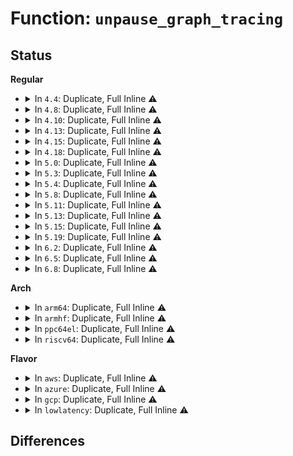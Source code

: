 # Function: <code>unpause_graph_tracing</code>

## Status
<b>Regular</b>
<ul>
<li>
<details>
<summary>In <code>4.4</code>: Duplicate, Full Inline ⚠️</summary>

**Collision:** Static Duplication

**Inline:** Full

**Transformation:** False

**Instances:**

```
In arch/x86/kernel/acpi/sleep.c (ffffffff8104fc01)
Location: include/linux/ftrace.h:822
Inline: True
Inline callers:
  - arch/x86/kernel/acpi/sleep.c:x86_acpi_suspend_lowlevel
```
```
In arch/x86/kernel/kprobes/core.c (ffffffff8105efae)
Location: include/linux/ftrace.h:822
Inline: True
Inline callers:
  - arch/x86/kernel/kprobes/core.c:longjmp_break_handler
```
```
In kernel/trace/ftrace.c (ffffffff81140da0)
Location: include/linux/ftrace.h:822
Inline: True
```
```
In kernel/trace/trace.c (ffffffff8114f217)
Location: include/linux/ftrace.h:822
Inline: True
Inline callers:
  - kernel/trace/trace.c:trace_vbprintk
```
</details>
</li>
<li>
<details>
<summary>In <code>4.8</code>: Duplicate, Full Inline ⚠️</summary>

**Collision:** Static Duplication

**Inline:** Full

**Transformation:** False

**Instances:**

```
In arch/x86/kernel/acpi/sleep.c (ffffffff8104fd7b)
Location: include/linux/ftrace.h:848
Inline: True
Inline callers:
  - arch/x86/kernel/acpi/sleep.c:x86_acpi_suspend_lowlevel
```
```
In arch/x86/kernel/kprobes/core.c (ffffffff8105edde)
Location: include/linux/ftrace.h:848
Inline: True
Inline callers:
  - arch/x86/kernel/kprobes/core.c:longjmp_break_handler
```
```
In kernel/trace/ftrace.c (ffffffff811494d0)
Location: include/linux/ftrace.h:848
Inline: True
```
```
In kernel/trace/trace.c (ffffffff811581c3)
Location: include/linux/ftrace.h:848
Inline: True
Inline callers:
  - kernel/trace/trace.c:trace_vbprintk
```
</details>
</li>
<li>
<details>
<summary>In <code>4.10</code>: Duplicate, Full Inline ⚠️</summary>

**Collision:** Static Duplication

**Inline:** Full

**Transformation:** False

**Instances:**

```
In arch/x86/kernel/acpi/sleep.c (ffffffff8105259b)
Location: include/linux/ftrace.h:860
Inline: True
Inline callers:
  - arch/x86/kernel/acpi/sleep.c:x86_acpi_suspend_lowlevel
```
```
In arch/x86/kernel/kprobes/core.c (ffffffff81061e8e)
Location: include/linux/ftrace.h:860
Inline: True
Inline callers:
  - arch/x86/kernel/kprobes/core.c:longjmp_break_handler
```
```
In kernel/trace/ftrace.c (ffffffff81153380)
Location: include/linux/ftrace.h:860
Inline: True
```
```
In kernel/trace/trace.c (ffffffff81161423)
Location: include/linux/ftrace.h:860
Inline: True
Inline callers:
  - kernel/trace/trace.c:trace_vbprintk
```
</details>
</li>
<li>
<details>
<summary>In <code>4.13</code>: Duplicate, Full Inline ⚠️</summary>

**Collision:** Static Duplication

**Inline:** Full

**Transformation:** False

**Instances:**

```
In arch/x86/kernel/acpi/sleep.c (ffffffff810520bb)
Location: include/linux/ftrace.h:866
Inline: True
Inline callers:
  - arch/x86/kernel/acpi/sleep.c:x86_acpi_suspend_lowlevel
```
```
In arch/x86/kernel/kprobes/core.c (ffffffff81060e37)
Location: include/linux/ftrace.h:866
Inline: True
Inline callers:
  - arch/x86/kernel/kprobes/core.c:longjmp_break_handler
```
```
In kernel/trace/ftrace.c (ffffffff81155840)
Location: include/linux/ftrace.h:866
Inline: True
```
```
In kernel/trace/trace.c (ffffffff8116478a)
Location: include/linux/ftrace.h:866
Inline: True
Inline callers:
  - kernel/trace/trace.c:trace_vbprintk
```
</details>
</li>
<li>
<details>
<summary>In <code>4.15</code>: Duplicate, Full Inline ⚠️</summary>

**Collision:** Static Duplication

**Inline:** Full

**Transformation:** False

**Instances:**

```
In arch/x86/kernel/acpi/sleep.c (ffffffff81055d27)
Location: include/linux/ftrace.h:842
Inline: True
Inline callers:
  - arch/x86/kernel/acpi/sleep.c:x86_acpi_suspend_lowlevel
```
```
In arch/x86/kernel/kprobes/core.c (ffffffff81064e87)
Location: include/linux/ftrace.h:842
Inline: True
Inline callers:
  - arch/x86/kernel/kprobes/core.c:longjmp_break_handler
```
```
In kernel/trace/ftrace.c (ffffffff811621f0)
Location: include/linux/ftrace.h:842
Inline: True
```
```
In kernel/trace/trace.c (ffffffff811716ca)
Location: include/linux/ftrace.h:842
Inline: True
Inline callers:
  - kernel/trace/trace.c:trace_vbprintk
```
</details>
</li>
<li>
<details>
<summary>In <code>4.18</code>: Duplicate, Full Inline ⚠️</summary>

**Collision:** Static Duplication

**Inline:** Full

**Transformation:** False

**Instances:**

```
In arch/x86/kernel/acpi/sleep.c (ffffffff81058ba5)
Location: include/linux/ftrace.h:837
Inline: True
Inline callers:
  - arch/x86/kernel/acpi/sleep.c:x86_acpi_suspend_lowlevel
```
```
In arch/x86/kernel/kprobes/core.c (ffffffff81067a6b)
Location: include/linux/ftrace.h:837
Inline: True
Inline callers:
  - arch/x86/kernel/kprobes/core.c:longjmp_break_handler
```
```
In kernel/trace/ftrace.c (ffffffff811710d0)
Location: include/linux/ftrace.h:837
Inline: True
```
```
In kernel/trace/trace.c (ffffffff81180874)
Location: include/linux/ftrace.h:837
Inline: True
Inline callers:
  - kernel/trace/trace.c:trace_vbprintk
```
</details>
</li>
<li>
<details>
<summary>In <code>5.0</code>: Duplicate, Full Inline ⚠️</summary>

**Collision:** Static Duplication

**Inline:** Full

**Transformation:** False

**Instances:**

```
In arch/x86/kernel/acpi/sleep.c (ffffffff8105e7eb)
Location: include/linux/ftrace.h:827
Inline: True
Inline callers:
  - arch/x86/kernel/acpi/sleep.c:x86_acpi_suspend_lowlevel
```
```
In kernel/trace/trace.c (ffffffff8118e234)
Location: include/linux/ftrace.h:827
Inline: True
Inline callers:
  - kernel/trace/trace.c:trace_vbprintk
```
```
In kernel/trace/fgraph.c (ffffffff811a0350)
Location: include/linux/ftrace.h:827
Inline: True
```
</details>
</li>
<li>
<details>
<summary>In <code>5.3</code>: Duplicate, Full Inline ⚠️</summary>

**Collision:** Static Duplication

**Inline:** Full

**Transformation:** False

**Instances:**

```
In arch/x86/kernel/acpi/sleep.c (ffffffff81061bf5)
Location: include/linux/ftrace.h:819
Inline: True
Inline callers:
  - arch/x86/kernel/acpi/sleep.c:x86_acpi_suspend_lowlevel
```
```
In kernel/trace/trace.c (ffffffff8119bbb5)
Location: include/linux/ftrace.h:819
Inline: True
Inline callers:
  - kernel/trace/trace.c:trace_vbprintk
```
```
In kernel/trace/fgraph.c (ffffffff811ae1bc)
Location: include/linux/ftrace.h:819
Inline: True
```
</details>
</li>
<li>
<details>
<summary>In <code>5.4</code>: Duplicate, Full Inline ⚠️</summary>

**Collision:** Static Duplication

**Inline:** Full

**Transformation:** False

**Instances:**

```
In arch/x86/kernel/acpi/sleep.c (ffffffff810624a5)
Location: include/linux/ftrace.h:819
Inline: True
Inline callers:
  - arch/x86/kernel/acpi/sleep.c:x86_acpi_suspend_lowlevel
```
```
In kernel/trace/trace.c (ffffffff811a75a5)
Location: include/linux/ftrace.h:819
Inline: True
Inline callers:
  - kernel/trace/trace.c:trace_vbprintk
```
```
In kernel/trace/fgraph.c (ffffffff811b992c)
Location: include/linux/ftrace.h:819
Inline: True
```
</details>
</li>
<li>
<details>
<summary>In <code>5.8</code>: Duplicate, Full Inline ⚠️</summary>

**Collision:** Static Duplication

**Inline:** Full

**Transformation:** False

**Instances:**

```
In arch/x86/kernel/acpi/sleep.c (ffffffff81068473)
Location: include/linux/ftrace.h:952
Inline: True
Inline callers:
  - arch/x86/kernel/acpi/sleep.c:x86_acpi_suspend_lowlevel
```
```
In kernel/trace/trace.c (ffffffff811bcbb5)
Location: include/linux/ftrace.h:952
Inline: True
Inline callers:
  - kernel/trace/trace.c:trace_vbprintk
```
```
In kernel/trace/fgraph.c (ffffffff811d26cc)
Location: include/linux/ftrace.h:952
Inline: True
Inline callers:
  - kernel/trace/fgraph.c:ftrace_suspend_notifier_call
```
</details>
</li>
<li>
<details>
<summary>In <code>5.11</code>: Duplicate, Full Inline ⚠️</summary>

**Collision:** Static Duplication

**Inline:** Full

**Transformation:** False

**Instances:**

```
In arch/x86/kernel/acpi/sleep.c (ffffffff8106a153)
Location: include/linux/ftrace.h:977
Inline: True
Inline callers:
  - arch/x86/kernel/acpi/sleep.c:x86_acpi_suspend_lowlevel
```
```
In kernel/trace/trace.c (ffffffff811ba7ca)
Location: include/linux/ftrace.h:977
Inline: True
Inline callers:
  - kernel/trace/trace.c:trace_vbprintk
```
```
In kernel/trace/fgraph.c (ffffffff811cf83c)
Location: include/linux/ftrace.h:977
Inline: True
Inline callers:
  - kernel/trace/fgraph.c:ftrace_suspend_notifier_call
```
</details>
</li>
<li>
<details>
<summary>In <code>5.13</code>: Duplicate, Full Inline ⚠️</summary>

**Collision:** Static Duplication

**Inline:** Full

**Transformation:** False

**Instances:**

```
In arch/x86/kernel/acpi/sleep.c (ffffffff8106ac23)
Location: include/linux/ftrace.h:975
Inline: True
Inline callers:
  - arch/x86/kernel/acpi/sleep.c:x86_acpi_suspend_lowlevel
```
```
In kernel/trace/trace.c (ffffffff811be533)
Location: include/linux/ftrace.h:975
Inline: True
Inline callers:
  - kernel/trace/trace.c:trace_vbprintk
```
```
In kernel/trace/fgraph.c (ffffffff811d0b8c)
Location: include/linux/ftrace.h:975
Inline: True
Inline callers:
  - kernel/trace/fgraph.c:ftrace_suspend_notifier_call
```
</details>
</li>
<li>
<details>
<summary>In <code>5.15</code>: Duplicate, Full Inline ⚠️</summary>

**Collision:** Static Duplication

**Inline:** Full

**Transformation:** False

**Instances:**

```
In arch/x86/kernel/acpi/sleep.c (ffffffff810755a3)
Location: include/linux/ftrace.h:991
Inline: True
Inline callers:
  - arch/x86/kernel/acpi/sleep.c:x86_acpi_suspend_lowlevel
```
```
In kernel/trace/trace.c (ffffffff811e8dc5)
Location: include/linux/ftrace.h:991
Inline: True
Inline callers:
  - kernel/trace/trace.c:trace_vbprintk
```
```
In kernel/trace/fgraph.c (ffffffff811fd7cc)
Location: include/linux/ftrace.h:991
Inline: True
Inline callers:
  - kernel/trace/fgraph.c:ftrace_suspend_notifier_call
```
</details>
</li>
<li>
<details>
<summary>In <code>5.19</code>: Duplicate, Full Inline ⚠️</summary>

**Collision:** Static Duplication

**Inline:** Full

**Transformation:** False

**Instances:**

```
In arch/x86/kernel/acpi/sleep.c (ffffffff81084008)
Location: include/linux/ftrace.h:1054
Inline: True
Inline callers:
  - arch/x86/kernel/acpi/sleep.c:x86_acpi_suspend_lowlevel
```
```
In kernel/trace/trace.c (ffffffff81220b90)
Location: include/linux/ftrace.h:1054
Inline: True
Inline callers:
  - kernel/trace/trace.c:__trace_array_vprintk
  - kernel/trace/trace.c:trace_vbprintk
```
```
In kernel/trace/fgraph.c (ffffffff812380dc)
Location: include/linux/ftrace.h:1054
Inline: True
Inline callers:
  - kernel/trace/fgraph.c:ftrace_suspend_notifier_call
```
</details>
</li>
<li>
<details>
<summary>In <code>6.2</code>: Duplicate, Full Inline ⚠️</summary>

**Collision:** Static Duplication

**Inline:** Full

**Transformation:** False

**Instances:**

```
In arch/x86/kernel/acpi/sleep.c (ffffffff81096e98)
Location: include/linux/ftrace.h:1124
Inline: True
Inline callers:
  - arch/x86/kernel/acpi/sleep.c:x86_acpi_suspend_lowlevel
```
```
In kernel/trace/trace.c (ffffffff8126ba09)
Location: include/linux/ftrace.h:1124
Inline: True
Inline callers:
  - kernel/trace/trace.c:__trace_array_vprintk
  - kernel/trace/trace.c:trace_vbprintk
```
```
In kernel/trace/fgraph.c (ffffffff81284e8c)
Location: include/linux/ftrace.h:1124
Inline: True
Inline callers:
  - kernel/trace/fgraph.c:ftrace_suspend_notifier_call
```
</details>
</li>
<li>
<details>
<summary>In <code>6.5</code>: Duplicate, Full Inline ⚠️</summary>

**Collision:** Static Duplication

**Inline:** Full

**Transformation:** False

**Instances:**

```
In arch/x86/kernel/acpi/sleep.c (ffffffff81099f7c)
Location: include/linux/ftrace.h:1129
Inline: True
Inline callers:
  - arch/x86/kernel/acpi/sleep.c:x86_acpi_suspend_lowlevel
```
```
In kernel/trace/trace.c (ffffffff81282b54)
Location: include/linux/ftrace.h:1129
Inline: True
Inline callers:
  - kernel/trace/trace.c:__trace_array_vprintk
  - kernel/trace/trace.c:trace_vbprintk
```
```
In kernel/trace/fgraph.c (ffffffff812a1b25)
Location: include/linux/ftrace.h:1129
Inline: True
Inline callers:
  - kernel/trace/fgraph.c:ftrace_suspend_notifier_call
```
</details>
</li>
<li>
<details>
<summary>In <code>6.8</code>: Duplicate, Full Inline ⚠️</summary>

**Collision:** Static Duplication

**Inline:** Full

**Transformation:** False

**Instances:**

```
In arch/x86/kernel/acpi/sleep.c (ffffffff810a17ac)
Location: include/linux/ftrace.h:1124
Inline: True
Inline callers:
  - arch/x86/kernel/acpi/sleep.c:x86_acpi_suspend_lowlevel
```
```
In kernel/trace/trace.c (ffffffff8129dc44)
Location: include/linux/ftrace.h:1124
Inline: True
Inline callers:
  - kernel/trace/trace.c:__trace_array_vprintk
  - kernel/trace/trace.c:trace_vbprintk
```
```
In kernel/trace/fgraph.c (ffffffff812bd255)
Location: include/linux/ftrace.h:1124
Inline: True
Inline callers:
  - kernel/trace/fgraph.c:ftrace_suspend_notifier_call
```
</details>
</li>
</ul>
<b>Arch</b>
<ul>
<li>
<details>
<summary>In <code>arm64</code>: Duplicate, Full Inline ⚠️</summary>

**Collision:** Static Duplication

**Inline:** Full

**Transformation:** False

**Instances:**

```
In arch/arm64/kernel/suspend.c (ffff8000100a6e4c)
Location: include/linux/ftrace.h:819
Inline: True
Inline callers:
  - arch/arm64/kernel/suspend.c:cpu_suspend
```
```
In kernel/trace/trace.c (ffff800010222f50)
Location: include/linux/ftrace.h:819
Inline: True
Inline callers:
  - kernel/trace/trace.c:__trace_array_vprintk
  - kernel/trace/trace.c:trace_vbprintk
```
```
In kernel/trace/fgraph.c (ffff800010238088)
Location: include/linux/ftrace.h:819
Inline: True
```
</details>
</li>
<li>
<details>
<summary>In <code>armhf</code>: Duplicate, Full Inline ⚠️</summary>

**Collision:** Static Duplication

**Inline:** Full

**Transformation:** False

**Instances:**

```
In kernel/trace/trace.c (c045f644)
Location: include/linux/ftrace.h:819
Inline: True
Inline callers:
  - kernel/trace/trace.c:__trace_array_vprintk
  - kernel/trace/trace.c:trace_vbprintk
```
```
In kernel/trace/fgraph.c (c0473b04)
Location: include/linux/ftrace.h:819
Inline: True
Inline callers:
  - kernel/trace/fgraph.c:ftrace_suspend_notifier_call
```
</details>
</li>
<li>
<details>
<summary>In <code>ppc64el</code>: Duplicate, Full Inline ⚠️</summary>

**Collision:** Static Duplication

**Inline:** Full

**Transformation:** False

**Instances:**

```
In kernel/trace/trace.c (c0000000002a58bc)
Location: include/linux/ftrace.h:819
Inline: True
Inline callers:
  - kernel/trace/trace.c:trace_vbprintk
```
```
In kernel/trace/fgraph.c (c0000000002c41d0)
Location: include/linux/ftrace.h:819
Inline: True
```
</details>
</li>
<li>
<details>
<summary>In <code>riscv64</code>: Duplicate, Full Inline ⚠️</summary>

**Collision:** Static Duplication

**Inline:** Full

**Transformation:** False

**Instances:**

```
In kernel/trace/trace.c (ffffffe00017e3cc)
Location: include/linux/ftrace.h:819
Inline: True
Inline callers:
  - kernel/trace/trace.c:trace_vbprintk
```
```
In kernel/trace/fgraph.c (0)
Location: include/linux/ftrace.h:819
Inline: True
```
</details>
</li>
</ul>
<b>Flavor</b>
<ul>
<li>
<details>
<summary>In <code>aws</code>: Duplicate, Full Inline ⚠️</summary>

**Collision:** Static Duplication

**Inline:** Full

**Transformation:** False

**Instances:**

```
In arch/x86/kernel/acpi/sleep.c (ffffffff81062025)
Location: include/linux/ftrace.h:819
Inline: True
Inline callers:
  - arch/x86/kernel/acpi/sleep.c:x86_acpi_suspend_lowlevel
```
```
In kernel/trace/trace.c (ffffffff8119fbc5)
Location: include/linux/ftrace.h:819
Inline: True
Inline callers:
  - kernel/trace/trace.c:trace_vbprintk
```
```
In kernel/trace/fgraph.c (ffffffff811b1f4c)
Location: include/linux/ftrace.h:819
Inline: True
```
</details>
</li>
<li>
<details>
<summary>In <code>azure</code>: Duplicate, Full Inline ⚠️</summary>

**Collision:** Static Duplication

**Inline:** Full

**Transformation:** False

**Instances:**

```
In arch/x86/kernel/acpi/sleep.c (ffffffff810523d9)
Location: include/linux/ftrace.h:819
Inline: True
Inline callers:
  - arch/x86/kernel/acpi/sleep.c:x86_acpi_suspend_lowlevel
```
```
In kernel/trace/trace.c (ffffffff81192bf5)
Location: include/linux/ftrace.h:819
Inline: True
Inline callers:
  - kernel/trace/trace.c:trace_vbprintk
```
```
In kernel/trace/fgraph.c (ffffffff811a4d5c)
Location: include/linux/ftrace.h:819
Inline: True
```
</details>
</li>
<li>
<details>
<summary>In <code>gcp</code>: Duplicate, Full Inline ⚠️</summary>

**Collision:** Static Duplication

**Inline:** Full

**Transformation:** False

**Instances:**

```
In arch/x86/kernel/acpi/sleep.c (ffffffff81062445)
Location: include/linux/ftrace.h:819
Inline: True
Inline callers:
  - arch/x86/kernel/acpi/sleep.c:x86_acpi_suspend_lowlevel
```
```
In kernel/trace/trace.c (ffffffff8119d995)
Location: include/linux/ftrace.h:819
Inline: True
Inline callers:
  - kernel/trace/trace.c:trace_vbprintk
```
```
In kernel/trace/fgraph.c (ffffffff811afd1c)
Location: include/linux/ftrace.h:819
Inline: True
```
</details>
</li>
<li>
<details>
<summary>In <code>lowlatency</code>: Duplicate, Full Inline ⚠️</summary>

**Collision:** Static Duplication

**Inline:** Full

**Transformation:** False

**Instances:**

```
In arch/x86/kernel/acpi/sleep.c (ffffffff81063a05)
Location: include/linux/ftrace.h:819
Inline: True
Inline callers:
  - arch/x86/kernel/acpi/sleep.c:x86_acpi_suspend_lowlevel
```
```
In kernel/trace/trace.c (ffffffff811ab669)
Location: include/linux/ftrace.h:819
Inline: True
Inline callers:
  - kernel/trace/trace.c:trace_vbprintk
```
```
In kernel/trace/fgraph.c (ffffffff811bdd8c)
Location: include/linux/ftrace.h:819
Inline: True
```
</details>
</li>
</ul>

## Differences
